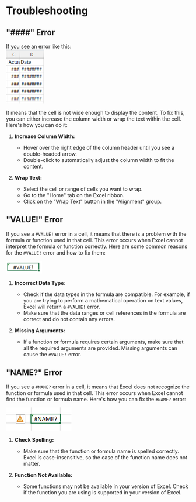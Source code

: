 # Troubleshooting

## "####" Error

If you see an error like this:  
![Error](Assets\TroubleS\Hashtag.png)

It means that the cell is not wide enough to display the content. To fix this, you can either increase the column width or wrap the text within the cell. Here's how you can do it:

1. **Increase Column Width:**  
    - Hover over the right edge of the column header until you see a double-headed arrow.
    - Double-click to automatically adjust the column width to fit the content.

2. **Wrap Text:**
    - Select the cell or range of cells you want to wrap.
    - Go to the "Home" tab on the Excel ribbon.
    - Click on the "Wrap Text" button in the "Alignment" group.

## "VALUE!" Error

If you see a `#VALUE!` error in a cell, it means that there is a problem with the formula or function used in that cell. This error occurs when Excel cannot interpret the formula or function correctly. Here are some common reasons for the `#VALUE!` error and how to fix them:

![Error02](Assets/TroubleS/Value.png)

1. **Incorrect Data Type:**  
    - Check if the data types in the formula are compatible. For example, if you are trying to perform a mathematical operation on text values, Excel will return a `#VALUE!` error.
    - Make sure that the data ranges or cell references in the formula are correct and do not contain any errors.

2. **Missing Arguments:**
    - If a function or formula requires certain arguments, make sure that all the required arguments are provided. Missing arguments can cause the `#VALUE!` error.

## "NAME?" Error

If you see a `#NAME?` error in a cell, it means that Excel does not recognize the function or formula used in that cell. This error occurs when Excel cannot find the function or formula name. Here's how you can fix the `#NAME?` error:

![Error03](Assets/TroubleS/NAME.png)

1. **Check Spelling:**  
    - Make sure that the function or formula name is spelled correctly. Excel is case-insensitive, so the case of the function name does not matter.

2. **Function Not Available:**  
    - Some functions may not be available in your version of Excel. Check if the function you are using is supported in your version of Excel.